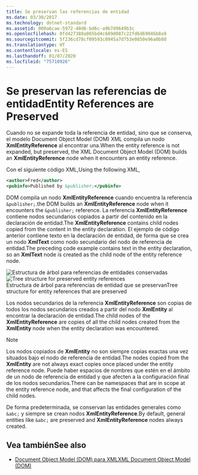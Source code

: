 ```yaml
---
title: Se preservan las referencias de entidad
ms.date: 03/30/2017
ms.technology: dotnet-standard
ms.assetid: 000a6cae-5972-40d6-bd6c-a9b7d9649b3c
ms.openlocfilehash: 0fd427388a065bd4c689d087c22fd6d69046b8a9
ms.sourcegitcommit: 5f236cd78cf09593c8945a7d753e0850e96a0b80
ms.translationtype: HT
ms.contentlocale: es-ES
ms.lasthandoff: 01/07/2020
ms.locfileid: "75710926"
---
```

# <a name="entity-references-are-preserved"></a><span data-ttu-id="d512c-102">Se preservan las referencias de entidad</span><span class="sxs-lookup"><span data-stu-id="d512c-102">Entity References are Preserved</span></span>
<span data-ttu-id="d512c-103">Cuando no se expande toda la referencia de entidad, sino que se conserva, el modelo Document Object Model (DOM) XML compila un nodo **XmlEntityReference** al encontrar una.</span><span class="sxs-lookup"><span data-stu-id="d512c-103">When the entity reference is not expanded, but preserved, the XML Document Object Model (DOM) builds an **XmlEntityReference** node when it encounters an entity reference.</span></span>  
  
 <span data-ttu-id="d512c-104">Con el siguiente código XML,</span><span class="sxs-lookup"><span data-stu-id="d512c-104">Using the following XML,</span></span>  
  
```xml  
<author>Fred</author>  
<pubinfo>Published by &publisher;</pubinfo>  
```  
  
 <span data-ttu-id="d512c-105">DOM compila un nodo **XmlEntityReference** cuando encuentra la referencia `&publisher;`.</span><span class="sxs-lookup"><span data-stu-id="d512c-105">the DOM builds an **XmlEntityReference** node when it encounters the `&publisher;` reference.</span></span> <span data-ttu-id="d512c-106">La referencia **XmlEntityReference** contiene nodos secundarios copiados a partir del contenido en la declaración de entidad.</span><span class="sxs-lookup"><span data-stu-id="d512c-106">The **XmlEntityReference** contains child nodes copied from the content in the entity declaration.</span></span> <span data-ttu-id="d512c-107">El ejemplo de código anterior contiene texto en la declaración de entidad, de forma que se crea un nodo **XmlText** como nodo secundario del nodo de referencia de entidad.</span><span class="sxs-lookup"><span data-stu-id="d512c-107">The preceding code example contains text in the entity declaration, so an **XmlText** node is created as the child node of the entity reference node.</span></span>  
  
 <span data-ttu-id="d512c-108">![Estructura de árbol para referencias de entidades conservadas](../../../../docs/standard/data/xml/media/xmlentityref-notexpanded-nodes.gif "xmlentityref_notexpanded_nodes")</span><span class="sxs-lookup"><span data-stu-id="d512c-108">![Tree structure for preserved entity references](../../../../docs/standard/data/xml/media/xmlentityref-notexpanded-nodes.gif "xmlentityref_notexpanded_nodes")</span></span>  
<span data-ttu-id="d512c-109">Estructura de árbol para referencias de entidad que se preservan</span><span class="sxs-lookup"><span data-stu-id="d512c-109">Tree structure for entity references that are preserved</span></span>  
  
 <span data-ttu-id="d512c-110">Los nodos secundarios de la referencia **XmlEntityReference** son copias de todos los nodos secundarios creados a partir del nodo **XmlEntity** al encontrar la declaración de entidad.</span><span class="sxs-lookup"><span data-stu-id="d512c-110">The child nodes of the **XmlEntityReference** are copies of all the child nodes created from the **XmlEntity** node when the entity declaration was encountered.</span></span>  
  
> [!NOTE]
> <span data-ttu-id="d512c-111">Los nodos copiados de **XmlEntity** no son siempre copias exactas una vez situados bajo el nodo de referencia de entidad.</span><span class="sxs-lookup"><span data-stu-id="d512c-111">The nodes copied from the **XmlEntity** are not always exact copies once placed under the entity reference node.</span></span> <span data-ttu-id="d512c-112">Puede haber espacios de nombres que estén en el ámbito de un nodo de referencia de entidad y que afecten a la configuración final de los nodos secundarios.</span><span class="sxs-lookup"><span data-stu-id="d512c-112">There can be namespaces that are in scope at the entity reference node, and that affects the final configuration of the child nodes.</span></span>  
  
 <span data-ttu-id="d512c-113">De forma predeterminada, se conservan las entidades generales como `&abc;` y siempre se crean nodos **XmlEntityReference**.</span><span class="sxs-lookup"><span data-stu-id="d512c-113">By default, general entities like `&abc;` are preserved and **XmlEntityReference** nodes always created.</span></span>  
  
## <a name="see-also"></a><span data-ttu-id="d512c-114">Vea también</span><span class="sxs-lookup"><span data-stu-id="d512c-114">See also</span></span>

- [<span data-ttu-id="d512c-115">Document Object Model (DOM) para XML</span><span class="sxs-lookup"><span data-stu-id="d512c-115">XML Document Object Model (DOM)</span></span>](../../../../docs/standard/data/xml/xml-document-object-model-dom.md)
